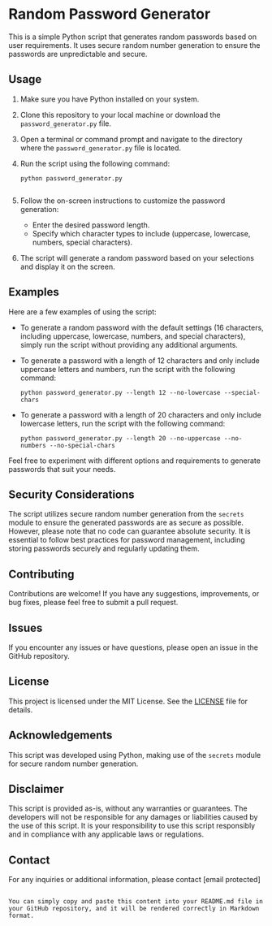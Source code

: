 # Random Password Generator

This is a simple Python script that generates random passwords based on user requirements. It uses secure random number generation to ensure the passwords are unpredictable and secure.

## Usage

1. Make sure you have Python installed on your system.

2. Clone this repository to your local machine or download the `password_generator.py` file.

3. Open a terminal or command prompt and navigate to the directory where the `password_generator.py` file is located.

4. Run the script using the following command:

   ```shell
   python password_generator.py


5. Follow the on-screen instructions to customize the password generation:

   - Enter the desired password length.
   - Specify which character types to include (uppercase, lowercase, numbers, special characters).

6. The script will generate a random password based on your selections and display it on the screen.

## Examples

Here are a few examples of using the script:

- To generate a random password with the default settings (16 characters, including uppercase, lowercase, numbers, and special characters), simply run the script without providing any additional arguments.

- To generate a password with a length of 12 characters and only include uppercase letters and numbers, run the script with the following command:

  ```shell
  python password_generator.py --length 12 --no-lowercase --special-chars
  ```

- To generate a password with a length of 20 characters and only include lowercase letters, run the script with the following command:

  ```shell
  python password_generator.py --length 20 --no-uppercase --no-numbers --no-special-chars
  ```

Feel free to experiment with different options and requirements to generate passwords that suit your needs.

## Security Considerations

The script utilizes secure random number generation from the `secrets` module to ensure the generated passwords are as secure as possible. However, please note that no code can guarantee absolute security. It is essential to follow best practices for password management, including storing passwords securely and regularly updating them.

## Contributing

Contributions are welcome! If you have any suggestions, improvements, or bug fixes, please feel free to submit a pull request.

## Issues

If you encounter any issues or have questions, please open an issue in the GitHub repository.

## License

This project is licensed under the MIT License. See the [LICENSE](LICENSE) file for details.

## Acknowledgements

This script was developed using Python, making use of the `secrets` module for secure random number generation.

## Disclaimer

This script is provided as-is, without any warranties or guarantees. The developers will not be responsible for any damages or liabilities caused by the use of this script. It is your responsibility to use this script responsibly and in compliance with any applicable laws or regulations.

## Contact

For any inquiries or additional information, please contact [email protected]
```

You can simply copy and paste this content into your README.md file in your GitHub repository, and it will be rendered correctly in Markdown format.

